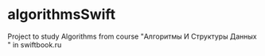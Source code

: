 # algorithmsSwift

Project to study Algorithms from course "Алгоритмы И Структуры Данных " in swiftbook.ru 
